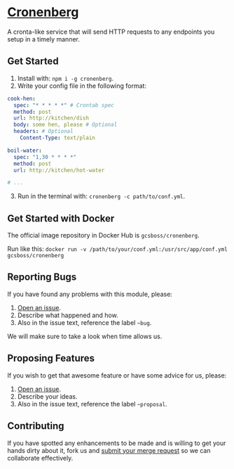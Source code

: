 # [Cronenberg](https://gitlab.com/GCSBOSS/cronenberg)

A cronta-like service that will send HTTP requests to any endpoints you setup in a timely manner.

## Get Started

1. Install with: `npm i -g cronenberg`.
2. Write your config file in the following format:
```yaml
cook-hen:
  spec: "* * * * *" # Crontab spec
  method: post
  url: http://kitchen/dish
  body: some hen, please # Optional
  headers: # Optional
    Content-Type: text/plain

boil-water:
  spec: "1,30 * * * *"
  method: post
  url: http://kitchen/hot-water

# ...
```

3. Run in the terminal with: `cronenberg -c path/to/conf.yml`.

## Get Started with Docker

The official image repository in Docker Hub is `gcsboss/cronenberg`.

Run like this: `docker run -v /path/to/your/conf.yml:/usr/src/app/conf.yml gcsboss/cronenberg`

## Reporting Bugs
If you have found any problems with this module, please:

1. [Open an issue](https://gitlab.com/GCSBOSS/cronenberg/issues/new).
2. Describe what happened and how.
3. Also in the issue text, reference the label `~bug`.

We will make sure to take a look when time allows us.

## Proposing Features
If you wish to get that awesome feature or have some advice for us, please:
1. [Open an issue](https://gitlab.com/GCSBOSS/cronenberg/issues/new).
2. Describe your ideas.
3. Also in the issue text, reference the label `~proposal`.

## Contributing
If you have spotted any enhancements to be made and is willing to get your hands
dirty about it, fork us and
[submit your merge request](https://gitlab.com/GCSBOSS/cronenberg/merge_requests/new)
so we can collaborate effectively.
